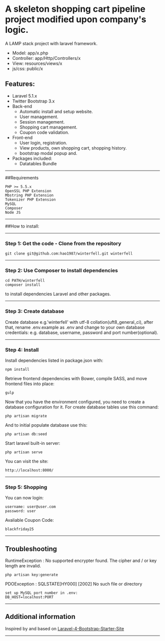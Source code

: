 # A skeleton shopping cart pipeline project modified upon company's logic.
A LAMP stack project with laravel framework.
* Model: app/x.php
* Controller: app/Http/Controllers/x
* View: resources/views/x
* js/css: public/x

<a name="feature1"></a>
## Features:
* Laravel 5.1.x
* Twitter Bootstrap 3.x
* Back-end
	* Automatic install and setup website.
	* User management.
	* Session management.
	* Shopping cart management.
	* Coupon code validation.
* Front-end
	* User login, registration.
	* View products, own shopping cart, shopping history.
    * bootstrap modal popup and.
* Packages included:
	* Datatables Bundle

-----
<a name="feature2"></a>
##Requirements

	PHP >= 5.5.x
	OpenSSL PHP Extension
	Mbstring PHP Extension
	Tokenizer PHP Extension
	MySQL
	Composer
	Node JS

-----
<a name="feature3"></a>
##How to install:

-----
<a name="step1"></a>
### Step 1: Get the code - Clone from the repository

    git clone git@github.com:hao1987/winterfell.git winterfell

-----
<a name="step2"></a>
### Step 2: Use Composer to install dependencies
    cd PATH/winterfell
    composer install
to install dependencies Laravel and other packages.

-----
<a name="step3"></a>
### Step 3: Create database

Create database e.g.'winterfell' with utf-8 collation(uft8_general_ci), after that, rename .env.example as .env and change to your own database credentials: e.g. database, username, password and port number(optional).

-----
<a name="step4"></a>
### Step 4: Install

Install dependencies listed in package.json with:

    npm install

Retrieve frontend dependencies with Bower, compile SASS, and move frontend files into place:

    gulp

Now that you have the environment configured, you need to create a database configuration for it. For create database tables use this command:

    php artisan migrate

And to initial populate database use this:

    php artisan db:seed

Start laravel built-in server:

    php artisan serve

You can visit the site:

	http://localhost:8000/
-----
<a name="step5"></a>
### Step 5: Shopping

You can now login:

    username: user@user.com
    password: user

Avaliable Coupon Code:

    blackfriday25
-----

<a name="feature4"></a>
## Troubleshooting

RuntimeException : No supported encrypter found. The cipher and / or key length are invalid.

    php artisan key:generate

PDOException : SQLSTATE[HY000] [2002] No such file or directory

    set up MySQL port number in .env:
    DB_HOST=localhost:PORT
-----

<a name="feature5"></a>
## Additional information

Inspired by and based on [Laravel-4-Bootstrap-Starter-Site](https://github.com/andrew13/Laravel-4-Bootstrap-Starter-Site)

----
